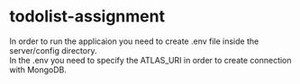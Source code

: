 # todolist-assignment

In order to run the applicaion you need to create .env file inside the server/config directory.</br>
In the .env you need to specify the ATLAS_URI in order to create connection with MongoDB.
